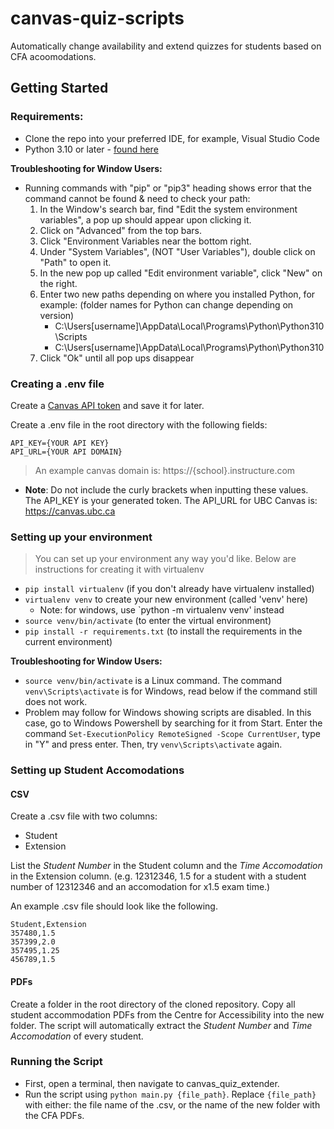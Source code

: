 # canvas-quiz-scripts
Automatically change availability and extend quizzes for students based on CFA acoomodations.

## Getting Started

### Requirements:
* Clone the repo into your preferred IDE, for example, Visual Studio Code
* Python 3.10 or later - [found here](http://www.python.org/getit/)

**Troubleshooting for Window Users:**
* Running commands with "pip" or "pip3" heading shows error that the command cannot be found & need to check your path:
    1. In the Window's search bar, find "Edit the system environment variables", a pop up should appear upon clicking it.
    2. Click on "Advanced" from the top bars.
    3. Click "Environment Variables near the bottom right.
    4. Under "System Variables", (NOT "User Variables"), double click on "Path" to open it.
    5. In the new pop up called "Edit environment variable", click "New" on the right.
    6. Enter two new paths depending on where you installed Python, for example: (folder names for Python can change depending on version)
        * C:\Users\[username]\AppData\Local\Programs\Python\Python310\Scripts
        * C:\Users\[username]\AppData\Local\Programs\Python\Python310
    7. Click "Ok" until all pop ups disappear

### Creating a .env file
Create a [Canvas API token](https://learninganalytics.ubc.ca/for-students/canvas-api/) and save it for later.

Create a .env file in the root directory with the following fields:
```
API_KEY={YOUR API KEY}
API_URL={YOUR API DOMAIN}
```
> An example canvas domain is: https://{school}.instructure.com
* **Note**: Do not include the curly brackets when inputting these values. The API_KEY is your generated token. The API_URL for UBC Canvas is: https://canvas.ubc.ca

### Setting up your environment
> You can set up your environment any way you'd like. Below are instructions for creating it with virtualenv

* `pip install virtualenv` (if you don't already have virtualenv installed)
* `virtualenv venv` to create your new environment (called 'venv' here)
    * Note: for windows, use `python -m virtualenv venv' instead
* `source venv/bin/activate` (to enter the virtual environment)
* `pip install -r requirements.txt` (to install the requirements in the current environment)

**Troubleshooting for Window Users:**
* `source venv/bin/activate` is a Linux command. The command `venv\Scripts\activate` is for Windows, read below if the command still does not work.
* Problem may follow for Windows showing scripts are disabled. In this case, go to Windows Powershell by searching for it from Start. Enter the command `Set-ExecutionPolicy RemoteSigned -Scope CurrentUser`, type in "Y" and press enter. Then, try `venv\Scripts\activate` again.

### Setting up Student Accomodations

#### CSV
Create a .csv file with two columns:
* Student
* Extension

List the *Student Number* in the Student column and the *Time Accomodation* in the Extension column. (e.g. 12312346, 1.5 for a student with a student number of 12312346 and an accomodation for x1.5 exam time.)

An example .csv file should look like the following.

```
Student,Extension
357480,1.5
357399,2.0
357495,1.25
456789,1.5
```
#### PDFs

Create a folder in the root directory of the cloned repository. Copy all student accommodation PDFs from the Centre for Accessibility into the new folder. The script will automatically extract the *Student Number* and *Time Accomodation* of every student.

### Running the Script

* First, open a terminal, then navigate to canvas_quiz_extender.
* Run the script using `python main.py {file_path}`. Replace `{file_path}` with either: the file name of the .csv, or the name of the new folder with the CFA PDFs.